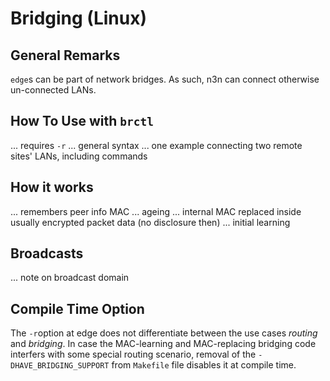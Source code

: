 # Bridging (Linux)

## General Remarks

`edge`s can be part of network bridges. As such, n3n can connect otherwise un-connected LANs.

## How To Use with `brctl`

... requires `-r`
... general syntax 
... one example connecting two remote sites' LANs, including commands

## How it works

... remembers peer info MAC
... ageing
... internal MAC replaced inside usually encrypted packet data (no disclosure then)
... initial learning

## Broadcasts

... note on broadcast domain

## Compile Time Option

The `-r`option at edge does not differentiate between the use cases _routing_ and _bridging_. In case the MAC-learning and MAC-replacing bridging code
interfers with some special routing scenario, removal of the `-DHAVE_BRIDGING_SUPPORT` from `Makefile` file disables it at compile time.
